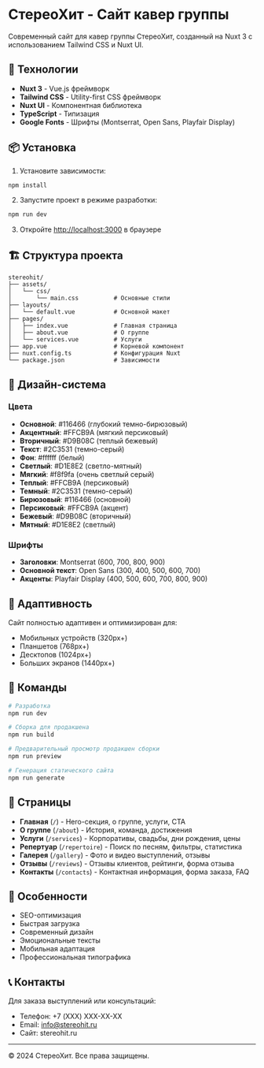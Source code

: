 # СтереоХит - Сайт кавер группы

Современный сайт для кавер группы СтереоХит, созданный на Nuxt 3 с использованием Tailwind CSS и Nuxt UI.

## 🚀 Технологии

- **Nuxt 3** - Vue.js фреймворк
- **Tailwind CSS** - Utility-first CSS фреймворк
- **Nuxt UI** - Компонентная библиотека
- **TypeScript** - Типизация
- **Google Fonts** - Шрифты (Montserrat, Open Sans, Playfair Display)

## 📦 Установка

1. Установите зависимости:
```bash
npm install
```

2. Запустите проект в режиме разработки:
```bash
npm run dev
```

3. Откройте [http://localhost:3000](http://localhost:3000) в браузере

## 🏗️ Структура проекта

```
stereohit/
├── assets/
│   └── css/
│       └── main.css          # Основные стили
├── layouts/
│   └── default.vue           # Основной макет
├── pages/
│   ├── index.vue             # Главная страница
│   ├── about.vue             # О группе
│   └── services.vue          # Услуги
├── app.vue                   # Корневой компонент
├── nuxt.config.ts            # Конфигурация Nuxt
└── package.json              # Зависимости
```

## 🎨 Дизайн-система

### Цвета
- **Основной**: #116466 (глубокий темно-бирюзовый)
- **Акцентный**: #FFCB9A (мягкий персиковый)
- **Вторичный**: #D9B08C (теплый бежевый)
- **Текст**: #2C3531 (темно-серый)
- **Фон**: #ffffff (белый)
- **Светлый**: #D1E8E2 (светло-мятный)
- **Мягкий**: #f8f9fa (очень светлый серый)
- **Теплый**: #FFCB9A (персиковый)
- **Темный**: #2C3531 (темно-серый)
- **Бирюзовый**: #116466 (основной)
- **Персиковый**: #FFCB9A (акцент)
- **Бежевый**: #D9B08C (вторичный)
- **Мятный**: #D1E8E2 (светлый)

### Шрифты
- **Заголовки**: Montserrat (600, 700, 800, 900)
- **Основной текст**: Open Sans (300, 400, 500, 600, 700)
- **Акценты**: Playfair Display (400, 500, 600, 700, 800, 900)

## 📱 Адаптивность

Сайт полностью адаптивен и оптимизирован для:
- Мобильных устройств (320px+)
- Планшетов (768px+)
- Десктопов (1024px+)
- Больших экранов (1440px+)

## 🚀 Команды

```bash
# Разработка
npm run dev

# Сборка для продакшена
npm run build

# Предварительный просмотр продакшен сборки
npm run preview

# Генерация статического сайта
npm run generate
```

## 📄 Страницы

- **Главная** (`/`) - Hero-секция, о группе, услуги, CTA
- **О группе** (`/about`) - История, команда, достижения
- **Услуги** (`/services`) - Корпоративы, свадьбы, дни рождения, цены
- **Репертуар** (`/repertoire`) - Поиск по песням, фильтры, статистика
- **Галерея** (`/gallery`) - Фото и видео выступлений, отзывы
- **Отзывы** (`/reviews`) - Отзывы клиентов, рейтинги, форма отзыва
- **Контакты** (`/contacts`) - Контактная информация, форма заказа, FAQ

## 🎯 Особенности

- SEO-оптимизация
- Быстрая загрузка
- Современный дизайн
- Эмоциональные тексты
- Мобильная адаптация
- Профессиональная типографика

## 📞 Контакты

Для заказа выступлений или консультаций:
- Телефон: +7 (XXX) XXX-XX-XX
- Email: info@stereohit.ru
- Сайт: stereohit.ru

---

© 2024 СтереоХит. Все права защищены.
